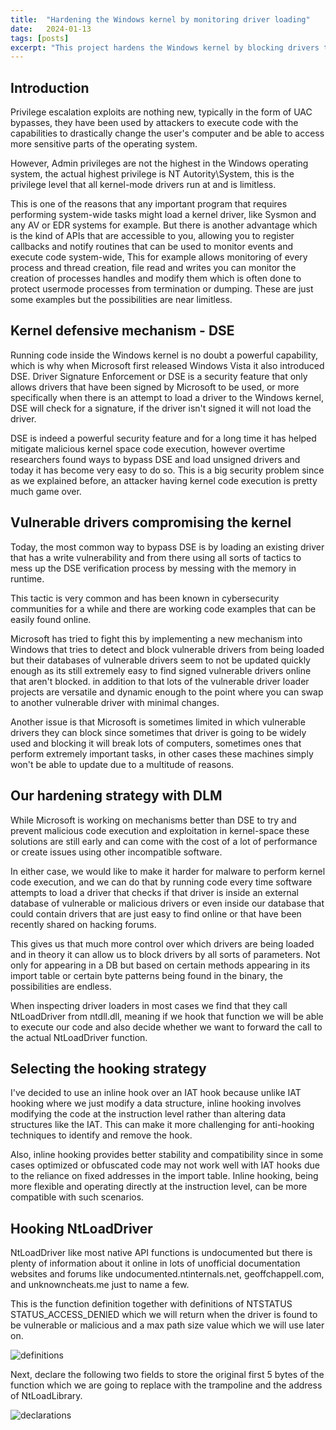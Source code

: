 ```yaml
---
title:  "Hardening the Windows kernel by monitoring driver loading"
date:   2024-01-13
tags: [posts]
excerpt: "This project hardens the Windows kernel by blocking drivers that appear in vulnerable or malicious driver databases"
---
```

Introduction
---
Privilege escalation exploits are nothing new, typically in the form of UAC bypasses, they have been used by attackers
to execute code with the capabilities to drastically change the user's computer and be able to access more sensitive
parts of the operating system.

However, Admin privileges are not the highest in the Windows operating system, the actual highest privilege is
NT Autority\System, this is the privilege level that all kernel-mode drivers run at and is limitless.

This is one of the reasons that any important program that requires performing system-wide tasks might load a kernel driver,
like Sysmon and any AV or EDR systems for example. But there is another advantage which is the kind of APIs
that are accessible to you, allowing you to register callbacks and notify routines that can be used to monitor events and execute code system-wide,
This for example allows monitoring of every process and thread creation, file read and writes you can monitor the creation
of processes handles and modify them which is often done to protect usermode processes from termination
or dumping. These are just some examples but the possibilities are near limitless.

Kernel defensive mechanism - DSE
---
Running code inside the Windows kernel is no doubt a powerful capability, which is why when Microsoft
first released Windows Vista it also introduced DSE.
Driver Signature Enforcement or DSE is a security feature that only allows drivers that have been
signed by Microsoft to be used, or more specifically when there is an attempt to load a driver
to the Windows kernel, DSE will check for a signature, if the driver isn't signed it will not load
the driver.

DSE is indeed a powerful security feature and for a long
time it has helped mitigate malicious kernel space code execution, however overtime researchers found
ways to bypass DSE and load unsigned drivers and today it has become very easy to do so. This
is a big security problem since as we explained before, an attacker having kernel code execution is pretty much
game over.

Vulnerable drivers compromising the kernel
---
Today, the most common way to bypass DSE is by loading an existing driver that has a write vulnerability
and from there using all sorts of tactics to mess up the DSE verification process by messing with the
memory in runtime.

This tactic is very common and has been known in cybersecurity communities for a while and there are working
code examples that can be easily found online.

Microsoft has tried to fight this by implementing a new mechanism into Windows that tries to detect
and block vulnerable drivers from being loaded but their databases of vulnerable drivers seem to not be updated quickly enough as its
still extremely easy to find signed vulnerable drivers online that aren't blocked. in addition to that lots of the vulnerable driver loader projects
are versatile and dynamic enough to the point where you can swap to another vulnerable driver with minimal
changes.

Another issue is that Microsoft is sometimes limited in which vulnerable drivers they can block since
sometimes that driver is going to be widely used and blocking it will break lots of computers, sometimes ones that perform extremely important tasks, in other
cases these machines simply won't be able to update due to a multitude of reasons.

Our hardening strategy with DLM
---
While Microsoft is working on mechanisms better than DSE to try and prevent malicious code execution and exploitation in kernel-space
these solutions are still early and can come with the cost of a lot of performance or create issues using other incompatible software.

In either case, we would like to make it harder for malware to perform kernel code execution, and we can do that by running code every time
software attempts to load a driver that checks if that driver is inside an external database of vulnerable or malicious drivers or even inside
our database that could contain drivers that are just easy to find online or that have been recently shared on hacking forums.

This gives us that much more control over which drivers are being loaded and in theory it can allow us to block drivers by all sorts
of parameters. Not only for appearing in a DB but based on certain methods appearing in its import table or certain byte patterns being
found in the binary, the possibilities are endless.

When inspecting driver loaders in most cases we find that they call NtLoadDriver from ntdll.dll, meaning if we hook
that function we will be able to execute our code and also decide whether we want to forward the call to the actual NtLoadDriver function.

Selecting the hooking strategy
---
I've decided to use an inline hook over an IAT hook because unlike IAT hooking where we just modify a data structure, inline hooking
involves modifying the code at the instruction level rather than altering data structures like the IAT. This can make it more challenging for anti-hooking techniques to identify and remove the hook.

Also, inline hooking provides better stability and compatibility since in some cases optimized or obfuscated code may not work well with IAT hooks due to the reliance on fixed addresses in the import table. Inline hooking, being more flexible and operating directly at the instruction level, can be more compatible with such scenarios.

Hooking NtLoadDriver
---
NtLoadDriver like most native API functions is undocumented but there is plenty of information about it online in lots of unofficial documentation websites and forums like undocumented.ntinternals.net, geoffchappell.com, and unknowncheats.me
just to name a few.

This is the function definition together with definitions of NTSTATUS STATUS_ACCESS_DENIED which we will return when the driver is found to be vulnerable or malicious and a max path size value which we will use later on.

![definitions](https://github.com/Nort721/Nort721.github.io/assets/24839815/dd4e0fb3-7722-4bfa-a4f7-4674afef16ff)

Next, declare the following two fields to store the original first 5 bytes of the function which we are going to replace with the trampoline and the address of NtLoadLibrary.

![declarations](https://github.com/Nort721/Nort721.github.io/assets/24839815/e19a6a0a-cf24-453b-a4b0-5f8a19de211c)
